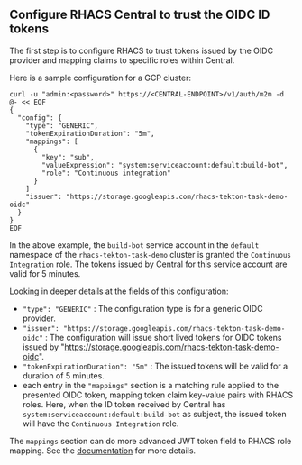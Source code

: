## Configure RHACS Central to trust the OIDC ID tokens

The first step is to configure RHACS to trust tokens issued by the OIDC provider
and mapping claims to specific roles within Central.

Here is a sample configuration for a GCP cluster:

```
curl -u "admin:<password>" https://<CENTRAL-ENDPOINT>/v1/auth/m2m -d @- << EOF
{
  "config": {
    "type": "GENERIC",
    "tokenExpirationDuration": "5m",
    "mappings": [
      {
        "key": "sub",
        "valueExpression": "system:serviceaccount:default:build-bot",
        "role": "Continuous integration"
      }
    ]
    "issuer": "https://storage.googleapis.com/rhacs-tekton-task-demo-oidc"
  }
}
EOF
```

In the above example, the `build-bot` service account in the `default` namespace
of the `rhacs-tekton-task-demo` cluster is granted the `Continuous Integration`
role. The tokens issued by Central for this service account are valid for 5
minutes.

Looking in deeper details at the fields of this configuration:
- `"type": "GENERIC"` : The configuration type is for a generic OIDC provider.
- `"issuer": "https://storage.googleapis.com/rhacs-tekton-task-demo-oidc"` : The
configuration will issue short lived tokens for OIDC tokens issued by
"https://storage.googleapis.com/rhacs-tekton-task-demo-oidc".
- `"tokenExpirationDuration": "5m"` : The issued tokens will be valid for a
duration of 5 minutes.
- each entry in the `"mappings"` section is a matching rule applied to the
presented OIDC token, mapping token claim key-value pairs with RHACS roles.
Here, when the ID token received by Central has
`system:serviceaccount:default:build-bot` as subject, the issued token will have
the `Continuous Integration` role.

The `mappings` section can do more advanced JWT token field to RHACS role
mapping. See the [documentation](https://docs.openshift.com/acs/4.4/operating/manage-user-access/configure-short-lived-access.html#configure-short-lived-access_configure-short-lived-access)
for more details.
